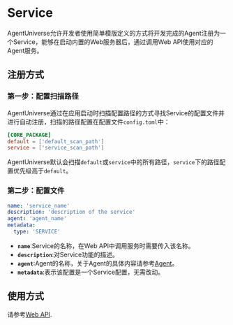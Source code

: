 # Service

AgentUniverse允许开发者使用简单模版定义的方式将开发完成的Agent注册为一个Service，能够在启动内置的Web服务器后，通过调用Web API使用对应的Agent服务。

## 注册方式

### 第一步：配置扫描路径
AgentUniverse通过在应用启动时扫描配置路径的方式寻找Service的配置文件并进行自动注册，扫描的路径配置在配置文件`config.toml`中：
```toml
[CORE_PACKAGE]
default = ['default_scan_path']
service = ['service_scan_path']
```
AgentUniverse默认会扫描`default`或`service`中的所有路径，`service`下的路径配置优先级高于`default`。


### 第二步：配置文件
```yaml
name: 'service_name'
description: 'description of the service'
agent: 'agent_name'
metadata:
  type: 'SERVICE'
```
- **`name`**:Service的名称，在Web API中调用服务时需要传入该名称。
- **`description`**:对Service功能的描述。
- **`agent`**:Agent的名称，关于Agent的具体内容请参考[Agent]()。
- **`metadata`**:表示该配置是一个Service配置，无需改动。

## 使用方式
请参考[Web API](服务Api.md).